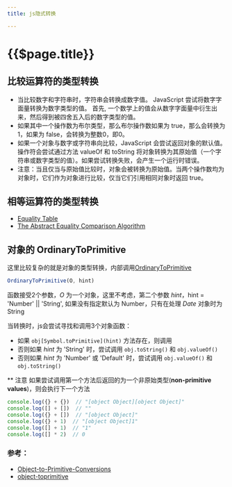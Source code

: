 ```yaml
---
title: js隐式转换

---
```


# {{$page.title}}

## 比较运算符的类型转换

+ 当比较数字和字符串时，字符串会转换成数字值。 JavaScript 尝试将数字字面量转换为数字类型的值。 首先, 一个数学上的值会从数字字面量中衍生出来，然后得到被四舍五入后的数字类型的值。
+ 如果其中一个操作数为布尔类型，那么布尔操作数如果为 true，那么会转换为 1，如果为 false，会转换为整数0，即0。
+ 如果一个对象与数字或字符串向比较，JavaScript 会尝试返回对象的默认值。操作符会尝试通过方法 valueOf 和 toString 将对象转换为其原始值（一个字符串或数字类型的值）。如果尝试转换失败，会产生一个运行时错误。
+ 注意：当且仅当与原始值比较时，对象会被转换为原始值。当两个操作数均为对象时，它们作为对象进行比较，仅当它们引用相同对象时返回 true。

## 相等运算符的类型转换

+ [Equality Table](https://dorey.github.io/JavaScript-Equality-Table/)
+ [The Abstract Equality Comparison Algorithm](http://www.ecma-international.org/ecma-262/5.1/#sec-11.9.3)

## 对象的 OrdinaryToPrimitive

这里比较复杂的就是对象的类型转换，内部调用[OrdinaryToPrimitive](https://www.ecma-international.org/ecma-262/8.0/#sec-ordinarytoprimitive)

```javascript
OrdinaryToPrimitive(O, hint)
```

函数接受2个参数，_O_ 为一个对象，这里不考虑，第二个参数 _hint_，hint = 'Number' || 'String', 如果没有指定默认为 Number，只有在处理 _Date_ 对象时为 String

当转换时，js会尝试寻找和调用3个对象函数：

+ 如果 `obj[Symbol.toPrimitive](hint)` 方法存在，则调用
+ 否则如果 _hint_ 为 'String' 时，尝试调用 `obj.toString()` 和 `obj.valueOf()`
+ 否则如果 _hint_ 为 'Number' 或 'Default' 时，尝试调用 `obj.valueOf()` 和 `obj.toString()`

** 注意 如果尝试调用第一个方法后返回的为一个非原始类型(**non-primitive values**)，则会执行下一个方法

```javascript
console.log({} + {})  // "[object Object][object Object]"
console.log([] + [])  // ""
console.log({} + [])  // "[object Object]"
console.log({} + 1)  // "[object Object]1"
console.log([] + 1)  // "1"
console.log([] * 2)  // 0
```

### 参考：
+ [Object-to-Primitive-Conversions](http://www.adequatelygood.com/Object-to-Primitive-Conversions-in-JavaScript.html)
+ [object-toprimitive](https://javascript.info/object-toprimitive)
